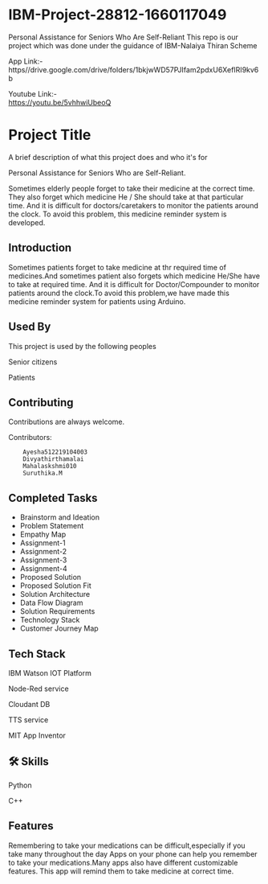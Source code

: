 # IBM-Project-28812-1660117049
Personal Assistance for Seniors Who Are Self-Reliant This repo is our project which was done under the guidance of IBM-Nalaiya Thiran Scheme

App Link:-  
          https//drive.google.com/drive/folders/1bkjwWD57PJIfam2pdxU6XefIRI9kv6b
        
Youtube Link:-  
          https://youtu.be/5vhhwiUbeoQ


# Project Title

A brief description of what this project does and who it's for

Personal Assistance for Seniors Who are Self-Reliant.

Sometimes elderly people forget to take their medicine at the correct time. They also forget which medicine He / She should take at that particular time. And it is difficult for doctors/caretakers to monitor the patients around the clock. To avoid this problem, this medicine reminder system is developed.

## Introduction

Sometimes patients forget to take medicine at thr required time of medicines.And sometimes patient also forgets which medicine He/She have to take at required time. 
And it is difficult for Doctor/Compounder to monitor patients around the clock.To avoid this problem,we have made this medicine reminder system for patients using Arduino.


## Used By


This project is used by the following peoples

Senior citizens

Patients

## Contributing

Contributions are always welcome.

Contributors:

        Ayesha512219104003
        Divyathirthamalai
        Mahalaskshmi010
        Suruthika.M
        
## Completed Tasks

* Brainstorm and Ideation
* Problem Statement
* Empathy Map
* Assignment-1
* Assignment-2
* Assignment-3
* Assignment-4
* Proposed Solution
* Proposed Solution Fit
* Solution Architecture
* Data Flow Diagram
* Solution Requirements
* Technology Stack
* Customer Journey Map


## Tech Stack

IBM Watson IOT Platform

Node-Red service

Cloudant DB

TTS service

MIT App Inventor
## 🛠 Skills

Python

C++


## Features

Remembering to take your medications can be difficult,especially if you take many throughout the day
Apps on your phone can help you remember to take your medications.Many apps  also have different customizable features.
This app will remind them to take medicine at correct time.

## 
